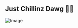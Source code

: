 ## Just Chillinz Dawg 🤙✨

![Image](https://github.com/user-attachments/assets/17768cdd-3582-42f7-a8c6-c6ac250de185)